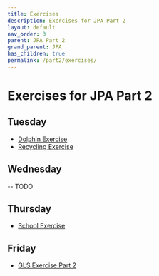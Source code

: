 ```yaml
---
title: Exercises
description: Exercises for JPA Part 2
layout: default
nav_order: 3
parent: JPA Part 2
grand_parent: JPA
has_children: true
permalink: /part2/exercises/
---
```


# Exercises for JPA Part 2

## Tuesday

- [Dolphin Exercise](./dolphin)
- [Recycling Exercise](./recycling)


## Wednesday

-- TODO

## Thursday

- [School Exercise](./school)



## Friday

- [GLS Exercise Part 2](./gls-part2)